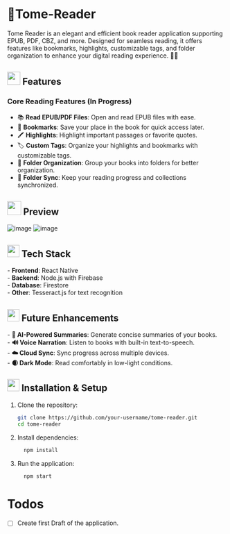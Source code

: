 # 📖Tome-Reader

Tome Reader is an elegant and efficient book reader application supporting EPUB, PDF, CBZ, and more. Designed for seamless reading, it offers features like bookmarks, highlights, customizable tags, and folder organization to enhance your digital reading experience. 📖✨

<h2><img src="https://github.com/user-attachments/assets/1d77262c-7178-4d64-9dce-b8ad8d9c6bd1" width="30" height="30" /> Features</h2>


### Core Reading Features (In Progress)

- 📚 **Read EPUB/PDF Files**: Open and read EPUB files with ease.
- 🔖 **Bookmarks**: Save your place in the book for quick access later.
- 🖍️ **Highlights**: Highlight important passages or favorite quotes.
- 🏷️ **Custom Tags**: Organize your highlights and bookmarks with customizable tags.
- 📂 **Folder Organization**: Group your books into folders for better organization.
- 🔄 **Folder Sync**: Keep your reading progress and collections synchronized.


<h2><img src="https://github.com/user-attachments/assets/a0140599-987a-43f8-9fd6-1307e36cec54" width="32" height="32" /> Preview</h2> 

![image](https://github.com/Vikleoboy/Epub-book-Reader/assets/87757168/6c690388-2fcd-4588-bd53-4e5690a8c542)
![image](https://github.com/Vikleoboy/Epub-book-Reader/assets/87757168/3745d516-9238-4b16-9560-56a299f68164)


<h2><img src="https://github.com/user-attachments/assets/c7c54317-9e61-4621-99c5-b4c8c1c6ecac" width="28" height="28" /> Tech Stack</h2>
- <b>Frontend</b>: React Native <br>
- <b>Backend</b>: Node.js with Firebase <br>
- <b>Database</b>: Firestore<br>
- <b>Other</b>: Tesseract.js for text recognition<br>


<h2><img src="https://github.com/user-attachments/assets/5e10c52c-837c-4689-8d87-9c76d4c0bf5d" width="28" height="28" /> Future Enhancements</h2>
- <b>🤖 AI-Powered Summaries</b>:  Generate concise summaries of your books.<br>
- <b>🔊 Voice Narration</b>: Listen to books with built-in text-to-speech.<br>
- <b>☁️ Cloud Sync</b>: Sync progress across multiple devices.<br>
- <b>🌒 Dark Mode</b>: Read comfortably in low-light conditions.<br>




<h2><img src="https://github.com/user-attachments/assets/b44eadb7-c682-45ed-80c7-73a6a9ffe305" width="28" height="28" /> Installation & Setup</h2>

1. Clone the repository:
     ```bash
     git clone https://github.com/your-username/tome-reader.git
     cd tome-reader
     ```
2. Install dependencies:
   ```bash
     npm install
   ```
3. Run the application:
   ```bash
     npm start
   ```
# Todos

* [ ] Create first Draft of the application.
